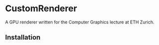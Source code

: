 # CustomRenderer

A GPU renderer written for the Computer Graphics lecture at ETH Zurich.

## Installation


